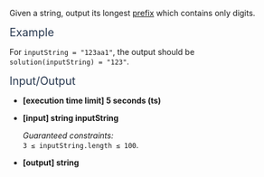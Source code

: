<div class="markdown -arial"><p>Given a string, output its longest <a href="keyword://string-prefix" target="_blank">prefix</a> which contains only digits.</p>
<p><span class="markdown--header" style="color:#2b3b52;font-size:1.4em">Example</span></p>
<p>For <code>inputString = "123aa1"</code>, the output should be<br>
<code>solution(inputString) = "123"</code>.</p>
<p><span class="markdown--header" style="color:#2b3b52;font-size:1.4em">Input/Output</span></p>
<ul>
<li>
<p><strong>[execution time limit] 5 seconds (ts)</strong></p>
</li>
<li>
<p><strong>[input] string inputString</strong></p>
<p><em>Guaranteed constraints:</em><br>
<code>3 ≤ inputString.length ≤ 100</code>.</p>
</li>
<li>
<p><strong>[output] string</strong></p>
</li>
</ul>


</div>